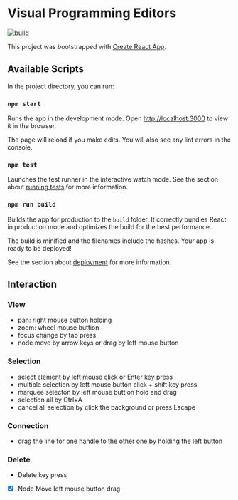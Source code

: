 # Visual Programming Editors
[![build](https://github.com/Max-ChenFei/VisualProgrammingEditor/actions/workflows/build.yml/badge.svg)](https://github.com/Max-ChenFei/VisualProgrammingEditor/actions/workflows/build.yml)

This project was bootstrapped with [Create React App](https://github.com/facebook/create-react-app).

## Available Scripts

In the project directory, you can run:

### `npm start`

Runs the app in the development mode.
Open [http://localhost:3000](http://localhost:3000) to view it in the browser.

The page will reload if you make edits.
You will also see any lint errors in the console.

### `npm test`

Launches the test runner in the interactive watch mode.
See the section about [running tests](https://facebook.github.io/create-react-app/docs/running-tests) for more information.

### `npm run build`

Builds the app for production to the `build` folder.
It correctly bundles React in production mode and optimizes the build for the best performance.

The build is minified and the filenames include the hashes.
Your app is ready to be deployed!

See the section about [deployment](https://facebook.github.io/create-react-app/docs/deployment) for more information.

## Interaction

### View

* pan: right mouse button holding
* zoom: wheel mouse buttion
* focus change by tab press
* node move by arrow keys or drag by left mouse button

### Selection

* select element by left mouse click or Enter key press
* multiple selection by left mouse button click + shift key press
* marquee selecton by left mouse buttion hold and drag
* selection all by Ctrl+A
* cancel all selection by click the background or press Escape

### Connection

* drag the line for one handle to the other one by holding the left button

### Delete

- Delete key press


- [X] Node Move         left mouse button drag
